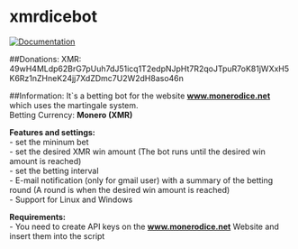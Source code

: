 # xmrdicebot

 [![Documentation](https://codedocs.xyz/swalecko/xmrdicebot.svg)](https://codedocs.xyz/swalecko/xmrdicebot/)

##Donations:
XMR: 49wH4MLdp62BrG7pUuh7dJ51icq1T2edpNJpHt7R2qoJTpuR7oK81jWXxH5K6Rz1nZHneK24jj7XdZDmc7U2W2dH8aso46n

##Information:
It`s a betting bot for the website **www.monerodice.net** which uses the martingale system.  
Betting Currency: **Monero (XMR)**

**Features and settings:**    
	- set the mininum bet   
	- set the desired XMR win amount (The bot runs until the desired win amount is reached)  
	- set the betting interval  
	- E-mail notification (only for gmail user) with a summary of the betting round (A round is when the desired win amount is   reached)  
	- Support for Linux and Windows  


**Requirements:**  	
	- You need to create API keys on the **www.monerodice.net** Website and insert them into the script  